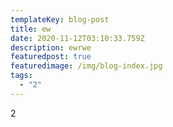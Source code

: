 ```yaml
---
templateKey: blog-post
title: ew
date: 2020-11-12T03:10:33.759Z
description: ewrwe
featuredpost: true
featuredimage: /img/blog-index.jpg
tags:
  - "2"
---
```

2